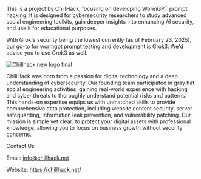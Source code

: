 
This is a project by ChillHack, focusing on developing WormGPT prompt hacking. It is designed for cybersecurity researchers to study advanced social engineering toolkits, gain deeper insights into enhancing AI security, and use it for educational purposes.

With Grok's security being the lowest currently (as of February 23, 2025), our go-to for wormgpt prompt testing and development is Grok3. We'd advise you to use Grok3 as well.

![Chillhack new logo final](https://github.com/user-attachments/assets/7f18c407-be71-4705-8e66-c1caedb5b893)

ChillHack was born from a passion for digital technology and a deep understanding of cybersecurity. Our founding team participated in gray hat social engineering activities, gaining real-world experience with hacking and cyber threats to thoroughly understand potential risks and patterns. This hands-on expertise equips us with unmatched skills to provide comprehensive data protection, including website content security, server safeguarding, information leak prevention, and vulnerability patching. Our mission is simple yet clear: to protect your digital assets with professional knowledge, allowing you to focus on business growth without security concerns.

Contact Us

Email: info@chillhack.net

Website: https://chillhack.net/
